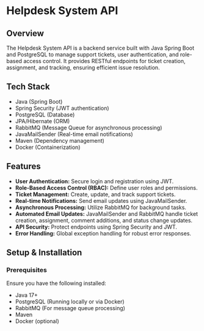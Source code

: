 # Helpdesk System API

## Overview

The Helpdesk System API is a backend service built with Java Spring Boot and PostgreSQL to manage support tickets, user authentication, and role-based access control. It provides RESTful endpoints for ticket creation, assignment, and tracking, ensuring efficient issue resolution.

## Tech Stack

*   Java (Spring Boot)
*   Spring Security (JWT authentication)
*   PostgreSQL (Database)
*   JPA/Hibernate (ORM)
*   RabbitMQ (Message Queue for asynchronous processing)
*   JavaMailSender (Real-time email notifications)
*   Maven (Dependency management)
*   Docker (Containerization)

## Features

*   **User Authentication:** Secure login and registration using JWT.
*   **Role-Based Access Control (RBAC):** Define user roles and permissions.
*   **Ticket Management:** Create, update, and track support tickets.
*   **Real-time Notifications:** Send email updates using JavaMailSender.
*   **Asynchronous Processing:** Utilize RabbitMQ for background tasks.
*   **Automated Email Updates:** JavaMailSender and RabbitMQ handle ticket creation, assignment, comment additions, and status change updates.
*   **API Security:** Protect endpoints using Spring Security and JWT.
*   **Error Handling:** Global exception handling for robust error responses.

## Setup & Installation

### Prerequisites

Ensure you have the following installed:

*   Java 17+
*   PostgreSQL (Running locally or via Docker)
*   RabbitMQ (For message queue processing)
*   Maven
*   Docker (optional)

